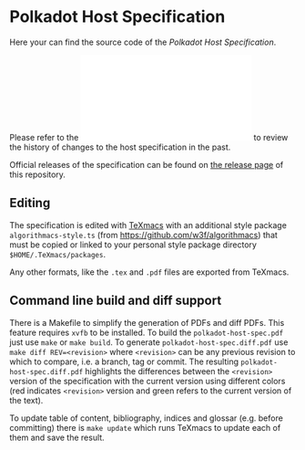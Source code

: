 # Polkadot Host Specification

Here your can find the source code of the *Polkadot Host Specification*.

Please refer to the ![Change log](./CHANGELOG.org) to review the history of changes to the host specification in the past.

Official releases of the specification can be found on [the release page](https://github.com/w3f/polkadot-spec/releases) of this repository.

## Editing

The specification is edited with [TeXmacs](https://www.texmacs.org/) with an additional style package `algorithmacs-style.ts` (from https://github.com/w3f/algorithmacs) that must be copied or
linked to your personal style package directory `$HOME/.TeXmacs/packages`.

Any other formats, like the `.tex` and `.pdf` files are exported from TeXmacs.

## Command line build and diff support

There is a Makefile to simplify the generation of PDFs and diff PDFs. This feature requires `xvfb` to be installed. To build the `polkadot-host-spec.pdf` just use `make` or `make build`. To generate `polkadot-host-spec.diff.pdf` use `make diff REV=<revision>` where `<revision>` can be any previous revision to which to compare, i.e. a branch, tag or commit. The resulting `polkadot-host-spec.diff.pdf` highlights the differences between the `<revision>` version of the specification with the current version using different colors (red indicates `<revision>` version and green refers to the current version of the text).

To update table of content, bibliography, indices and glossar (e.g. before committing) there is `make update` which runs TeXmacs to update each of them and save the result.

